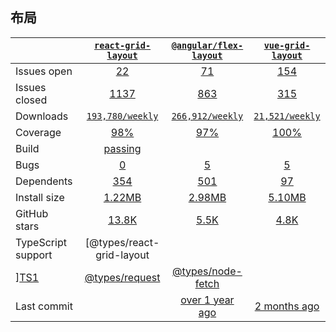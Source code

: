 ## 布局
|   | [`react-grid-layout`][b0] | [`@angular/flex-layout`][r0] | [`vue-grid-layout`][n0] |
|---|:---:|:---:|:----:|
| Issues open           | [22][IO1] | [71](https://github.com/request/request/issues?q=is%3Aissue+is%3Aopen+sort%3Aupdated-desc) | [154](https://github.com/node-fetch/node-fetch/issues?q=is%3Aissue+is%3Aopen+sort%3Aupdated-desc) |
| Issues closed         | [1137][IC1] | [863][IC2] | [315][IC3] |
| Downloads             | [`193,780/weekly`][DL1] | [`266,912/weekly`][DL2] | [`21,521/weekly`](https://www.npmjs.com/package/node-fetch) |
| Coverage              | [98%](https://coveralls.io/github/sindresorhus/got) | [97%](https://coveralls.io/github/request/request) | [100%](https://coveralls.io/github/bitinn/node-fetch) |
| Build                 | [passing][bd1] |  |  |
| Bugs                  | [0][bug1] | [5][bug2] | [5][bug3] |
| Dependents            | [354][dep1] | [501][dep2] | [97][dep3] |
| Install size          | [1.22MB][IS1] | [2.98MB][IS2] | [5.10MB][IS3] |
| GitHub stars          | [13.8K][stars1] | [5.5K][stars2] | [4.8K][stars3] |
| TypeScript support    | [@types/react-grid-layout
][TS1] | [@types/request](https://github.com/request/request) | [@types/node-fetch](https://github.com/node-fetch/node-fetch) |
| Last commit           |  | [over 1 year ago](https://github.com/request/request/commits) | [2 months ago](https://github.com/node-fetch/node-fetch/commits) |

[r0]: https://github.com/angular/flex-layout
[n0]: https://github.com/jbaysolutions/vue-grid-layout
[b0]: https://github.com/react-grid-layout/react-grid-layout

[IO1]: https://github.com/react-grid-layout/react-grid-layout/issues
[IO2]: https://github.com/angular/flex-layout/issues
[IO3]: https://github.com/jbaysolutions/vue-grid-layout/issues
[IC1]: https://github.com/react-grid-layout/react-grid-layout/issues
[IC2]: https://github.com/angular/flex-layout/issues
[IC3]: https://github.com/jbaysolutions/vue-grid-layout/issues

[DL1]: https://www.npmjs.com/package/react-grid-layout
[DL2]: https://www.npmjs.com/package/@angular/flex-layout
[DL3]: https://www.npmjs.com/package/vue-grid-layout

[bd1]: https://travis-ci.org/github/STRML/react-grid-layout

[bug1]: https://github.com/react-grid-layout/react-grid-layout/issues
[bug2]: https://github.com/angular/flex-layout/issues?page=1&q=is%3Aissue+is%3Aopen
[bug3]: https://github.com/jbaysolutions/vue-grid-layout/issues

[dep1]: https://www.npmjs.com/package/react-grid-layout
[dep2]: https://www.npmjs.com/package/@angular/flex-layout
[dep3]: https://www.npmjs.com/package/vue-grid-layout

[IS1]: https://packagephobia.com/result?p=react-grid-layout
[IS2]: https://packagephobia.com/result?p=@angular/flex-layout
[IS3]: https://packagephobia.com/result?p=react-grid-layout

[stars1]: https://github.com/react-grid-layout/react-grid-layout/stargazers
[stars2]: https://github.com/angular/flex-layout/stargazers
[stars3]: https://github.com/jbaysolutions/vue-grid-layout/stargazers

[TS1]: https://www.npmjs.com/package/@types/react-grid-layout